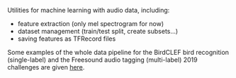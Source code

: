 Utilities for machine learning with audio data, including:
- feature extraction (only mel spectrogram for now)
- dataset management (train/test split, create subsets...)
- saving features as TFRecord files

Some examples of the whole data pipeline for the BirdCLEF bird recognition (single-label) and the Freesound audio tagging (multi-label) 2019 challenges are given [here](https://github.com/phaunos/phaunos_ml/tree/master/notebooks).

